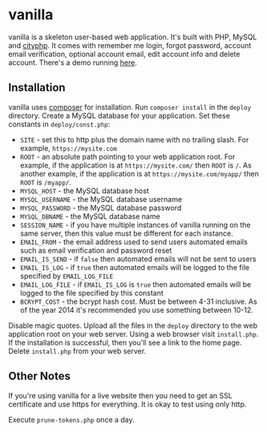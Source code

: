 # vanilla

vanilla is a skeleton user-based web application. It's built with PHP, MySQL and [cityphp](https://github.com/al-codepone/cityphp). It comes with remember me login, forgot password, account email verification, optional account email, edit account info and delete account. There's a demo running [here](http://ikitovagn.com/t/vanilla/).

## Installation

vanilla uses [composer](http://getcomposer.org) for installation. Run `composer install` in the `deploy` directory. Create a MySQL database for your application. Set these constants in `deploy/const.php`:

- `SITE` - set this to http plus the domain name with no trailing slash. For example, `https://mysite.com`
- `ROOT` - an absolute path pointing to your web application root. For example, if the application is at `https://mysite.com/` then `ROOT` is `/`. As another example, if the application is at `https://mysite.com/myapp/` then `ROOT` is `/myapp/`.
- `MYSQL_HOST` - the MySQL database host
- `MYSQL_USERNAME` - the MySQL database username
- `MYSQL_PASSWORD` - the MySQL database password
- `MYSQL_DBNAME` - the MySQL database name
- `SESSION_NAME` - if you have multiple instances of vanilla running on the same server, then this value must be different for each instance.
- `EMAIL_FROM` - the email address used to send users automated emails such as email verification and password reset
- `EMAIL_IS_SEND` - if `false` then automated emails will not be sent to users
- `EMAIL_IS_LOG` - if `true` then automated emails will be logged to the file specified by `EMAIL_LOG_FILE`
- `EMAIL_LOG_FILE` - if `EMAIL_IS_LOG` is `true` then automated emails will be logged to the file specified by this constant
- `BCRYPT_COST` - the bcrypt hash cost. Must be between 4-31 inclusive. As of the year 2014 it's recommended you use something between 10-12.

Disable magic quotes. Upload all the files in the `deploy` directory to the web application root on your web server. Using a web browser visit `install.php`. If the installation is successful, then you'll see a link to the home page. Delete `install.php` from your web server.

## Other Notes

If you're using vanilla for a live website then you need to get an SSL certificate and use https for everything. It is okay to test using only http.

Execute `prune-tokens.php` once a day.